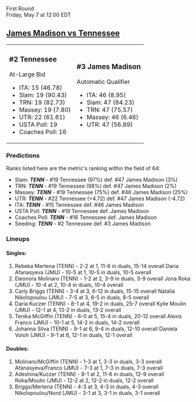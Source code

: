 First Round  
Friday, May 7 at 12:00 EDT
## [James Madison vs Tennessee](https://www.ncaa.com/game/5833665) 

<table><tr><td>  

### #2 Tennessee  

At-Large Bid  
- ITA: 15 (46.78)  
- Slam: 19 (90.43)  
- TRN: 19 (82.73)  
- Massey: 19 (7.80)  
- UTR: 22 (61.61)  
- USTA Poll: 19  
- Coaches Poll: 16  

</td><td>  

### #3 James Madison  

Automatic Qualifier  
- ITA: 46 (8.95)  
- Slam: 47 (84.23)  
- TRN: 47 (75.57)  
- Massey: 46 (6.46)  
- UTR: 47 (56.89)  

</td></tr></table>  

 ### Predictions  

Ranks listed here are the metric's ranking within the field of 64:  
- Slam: ***TENN*** - #19 Tennessee (97%) def. #47 James Madison (3%)  
- TRN: ***TENN*** - #19 Tennessee (98%) def. #47 James Madison (2%)  
- Massey: ***TENN*** - #19 Tennessee (75%) def. #46 James Madison (25%)  
- UTR: ***TENN*** - #22 Tennessee (+4.72) def. #47 James Madison (-4.72)  
- ITA: ***TENN*** - #15 Tennessee def. #46 James Madison  
- USTA Poll: ***TENN*** - #19 Tennessee def. James Madison  
- Coaches Poll: ***TENN*** - #16 Tennessee def. James Madison  
- Seeding: ***TENN*** - #2 Tennessee def. #3 James Madison  

 ### Lineups  

 #### Singles:  
1. Rebeka Mertena (TENN) - 2-2 at 1, 11-6 in duals, 15-14 overall
  Daria Afanasyeva (JMU) - 10-5 at 1, 10-5 in duals, 10-5 overall
2. Eleonora Molinaro (TENN) - 1-2 at 2, 3-9 in duals, 3-9 overall
  Jona Roka (JMU) - 10-4 at 2, 10-4 in duals, 10-4 overall
3. Carly Briggs (TENN) - 3-4 at 3, 6-12 in duals, 15-15 overall
  Natalia Nikolopoulou (JMU) - 7-5 at 3, 8-5 in duals, 8-5 overall
4. Daria Kuczer (TENN) - 8-1 at 4, 19-2 in duals, 25-7 overall
  Kylie Moulin (JMU) - 12-1 at 4, 13-2 in duals, 13-2 overall
5. Tenika McGiffin (TENN) - 6-0 at 5, 15-4 in duals, 20-12 overall
  Alexis Franco (JMU) - 10-1 at 5, 14-2 in duals, 14-2 overall
6. Johanna Silva (TENN) - 9-1 at 6, 9-4 in duals, 12-10 overall
  Daniela Voloh (JMU) - 9-1 at 6, 12-1 in duals, 12-1 overall

 #### Doubles:  
1. Molinaro/McGiffin (TENN) - 1-3 at 1, 3-3 in duals, 3-3 overall
  Afanasyeva/Franco (JMU) - 7-3 at 1, 7-3 in duals, 7-3 overall
2. Adeshina/Kuczer (TENN) - 8-1 at 2, 11-6 in duals, 12-9 overall
  Roka/Moulin (JMU) - 12-2 at 2, 12-2 in duals, 12-2 overall
3. Briggs/Mertena (TENN) - 4-3 at 3, 4-3 in duals, 4-3 overall
  Nikolopoulou/Nord (JMU) - 3-1 at 3, 3-1 in duals, 3-1 overall